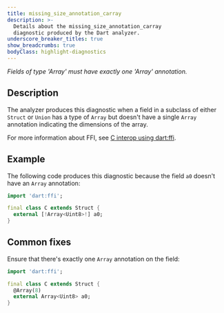```yaml
---
title: missing_size_annotation_carray
description: >-
  Details about the missing_size_annotation_carray
  diagnostic produced by the Dart analyzer.
underscore_breaker_titles: true
show_breadcrumbs: true
bodyClass: highlight-diagnostics
---
```


_Fields of type 'Array' must have exactly one 'Array' annotation._

## Description

The analyzer produces this diagnostic when a field in a subclass of either
`Struct` or `Union` has a type of `Array` but doesn't have a single
`Array` annotation indicating the dimensions of the array.

For more information about FFI, see [C interop using dart:ffi][ffi].

## Example

The following code produces this diagnostic because the field `a0` doesn't
have an `Array` annotation:

```dart
import 'dart:ffi';

final class C extends Struct {
  external [!Array<Uint8>!] a0;
}
```

## Common fixes

Ensure that there's exactly one `Array` annotation on the field:

```dart
import 'dart:ffi';

final class C extends Struct {
  @Array(8)
  external Array<Uint8> a0;
}
```

[ffi]: /interop/c-interop
